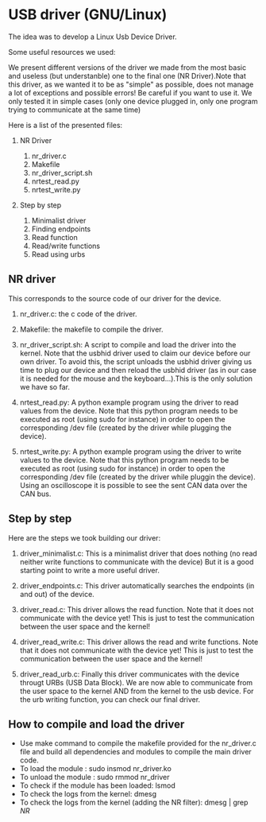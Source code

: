 # USB driver (GNU/Linux)

The idea was to develop a Linux Usb Device Driver.

Some useful resources we used:

We present different versions of the driver we made from the most basic and useless (but understanble) one to the final one (NR Driver).Note that this driver, as we wanted it to be as "simple" as possible, does not manage a lot of exceptions and possible errors! Be careful if you want to use it.
We only tested it in simple cases (only one device plugged in, only one program trying to communicate at the same time)

Here is a list of the presented files: 

1. NR Driver
    1. nr_driver.c
    2. Makefile
    3. nr_driver_script.sh
    4. nrtest_read.py
    5. nrtest_write.py

2. Step by step
    1. Minimalist driver
    2. Finding endpoints
    3. Read function
    4. Read/write functions
    5. Read using urbs


## NR driver

This corresponds to the source code of our driver for the device.

1. nr_driver.c: the c code of the driver.

2. Makefile: the makefile to compile the driver.

3. nr_driver_script.sh: A script to compile and load the driver into the kernel. Note that the usbhid driver used to claim our device before our own driver. To avoid this, the script unloads the usbhid driver giving us time to plug our device and then reload the usbhid driver (as in our case it is needed for the mouse and the keyboard...).This is the only solution we have so far.

4. nrtest_read.py: A python example program using the driver to read values from the device. Note that this python program needs to be executed as root (using sudo for instance) in order to open the corresponding /dev file (created by the driver while plugging the device).

5. nrtest_write.py: A python example program using the driver to write values to the device. Note that this python program needs to be executed as root (using sudo for instance) in order to open the corresponding /dev file (created by the driver while pluggin the device). Using an oscilloscope it is possible to see the sent CAN data over the CAN bus. 


## Step by step

Here are the steps we took building our driver:

1. driver_minimalist.c: This is a minimalist driver that does nothing (no read neither write functions to communicate with the device) But it is a good starting point to write a more useful driver.

2. driver_endpoints.c: This driver automatically searches the endpoints (in and out) of the device.

3. driver_read.c: This driver allows the read function. Note that it does not communicate with the device yet! This is just to test the communication between the user space and the kernel!

4. driver_read_write.c: This driver allows the read and write functions. Note that it does not communicate with the device yet! This is just to test the communication between the user space and the kernel!

5. driver_read_urb.c: Finally this driver communicates with the device througt URBs (USB Data Block). We are now able to communicate from the user space to the kernel AND from the kernel to the usb device. For the urb writing function, you can check our final driver.

## How to compile and load the driver

* Use make command to compile the makefile provided for the nr_driver.c file and build all dependencies and modules to compile the main driver code.
* To load the module : sudo insmod nr_driver.ko
* To unload the module : sudo rmmod nr_driver
* To check if the module has been loaded: lsmod
* To check the logs from the kernel: dmesg
* To check the logs from the kernel (adding the NR filter): dmesg | grep _NR_
